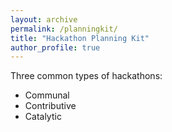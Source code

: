 ```yaml
---
layout: archive
permalink: /planningkit/
title: "Hackathon Planning Kit"
author_profile: true
---
```

<!-- {% include author-profile.html %} -->

Three common types of hackathons:
* Communal
* Contributive
* Catalytic
